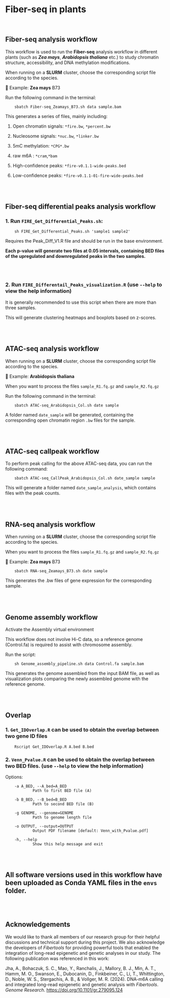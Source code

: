 # Fiber-seq in plants

<br>

## Fiber-seq analysis workflow

This workflow is used to run the **Fiber-seq** analysis workflow in different plants (such as ***Zea mays***, ***Arabidopsis thaliana*** etc.) to study chromatin structure, accessibility, and DNA methylation modifications.  

When running on a **SLURM** cluster, choose the corresponding script file according to the species.

🔹 Example: **Zea mays** B73 

Run the following command in the terminal:

        sbatch Fiber-seq_Zeamays_B73.sh data sample.bam

This generates a series of files, mainly including:

1. Open chromatin signals: `*fire.bw`, `*percent.bw`

2. Nucleosome signals: `*nuc.bw`, `*linker.bw`

3. 5mC methylation: `*CPG*.bw`

4. raw m6A : `*cram`,`*bam`

5. High-confidence peaks: `*fire-v0.1.1-wide-peaks.bed`
   
6. Low-confidence peaks: `*fire-v0.1.1-01-fire-wide-peaks.bed`

<br>
<br>

## Fiber-seq differential peaks analysis workflow

### 1. Run `FIRE_Get_Differential_Peaks.sh`:
   

        sh FIRE_Get_Differential_Peaks.sh 'sample1 sample2' 
         

  Requires the Peak_Diff_V1.R file and should be run in the base environment.

  **Each p-value will generate two files at 0.05 intervals, containing BED files of the upregulated and downregulated peaks in the two samples.**

<br>
<br>

### 2. Run `FIRE_Differentail_Peaks_visualization.R` (use `--help` to view the help information)  

It is generally recommended to use this script when there are more than three samples.

This will generate clustering heatmaps and boxplots based on z-scores.

<br>
<br>

## ATAC-seq analysis workflow

When running on a **SLURM** cluster, choose the corresponding script file according to the species.

🔹 Example: **Arabidopsis thaliana**

When you want to process the files `sample_R1.fq.gz` and `sample_R2.fq.gz`

Run the following command in the terminal:
    
        sbatch ATAC-seq_Arabidopsis_Col.sh date sample

A folder named `date_sample` will be generated, containing the corresponding open chromatin region `.bw` files for the sample.

<br>
<br>

## ATAC-seq callpeak workflow

To perform peak calling for the above ATAC-seq data, you can run the following command:

        sbatch ATAC-seq_CallPeak_Arabidopsis_Col.sh date_sample sample
        
This will generate a folder named `date_sample_analysis`, which contains files with the peak counts.

<br>
<br>

## RNA-seq analysis workflow

When running on a **SLURM** cluster, choose the corresponding script file according to the species.

When you want to process the files `sample_R1.fq.gz` and `sample_R2.fq.gz`

🔹 Example: **Zea mays** B73 
    
        sbatch RNA-seq_Zeamays_B73.sh date sample

This generates the .bw files of gene expression for the corresponding sample.

<br>
<br>

## Genome assembly workflow

Activate the Assembly virtual environment

This workflow does not involve Hi-C data, so a reference genome (Control.fa) is required to assist with chromosome assembly.

Run the script:

        sh Genome_assembly_pipeline.sh data Control.fa sample.bam 

This generates the genome assembled from the input BAM file, as well as visualization plots comparing the newly assembled genome with the reference genome.

<br>
<br>

## Overlap

### 1. `Get_IDOverlap.R` can be used to obtain the overlap between two gene ID files

        Rscript Get_IDOverlap.R A.bed B.bed

        
### 2. `Venn_Pvalue.R` can be used to obtain the overlap between two BED files. (use `--help` to view the help information)

Options:

        -a A_BED, --A_bed=A_BED
                Path to first BED file (A)

        -b B_BED, --B_bed=B_BED
                Path to second BED file (B)

        -g GENOME, --genome=GENOME
                Path to genome length file

        -o OUTPUT, --output=OUTPUT
                Output PDF filename [default: Venn_with_Pvalue.pdf]

        -h, --help
                Show this help message and exit

<br>
<br>

## All software versions used in this workflow have been uploaded as Conda YAML files in the `envs` folder.

<br>
<br>

## Acknowledgements

We would like to thank all members of our research group for their helpful discussions and technical support during this project. We also acknowledge the developers of *Fibertools* for providing powerful tools that enabled the integration of long-read epigenetic and genetic analyses in our study. The following publication was referenced in this work:

Jha, A., Bohaczuk, S. C., Mao, Y., Ranchalis, J., Mallory, B. J., Min, A. T., Hamm, M. O., Swanson, E., Dubocanin, D., Finkbeiner, C., Li, T., Whittington, D., Noble, W. S., Stergachis, A. B., & Vollger, M. R. (2024). DNA-m6A calling and integrated long-read epigenetic and genetic analysis with *Fibertools*. *Genome Research*. https://doi.org/10.1101/gr.279095.124






